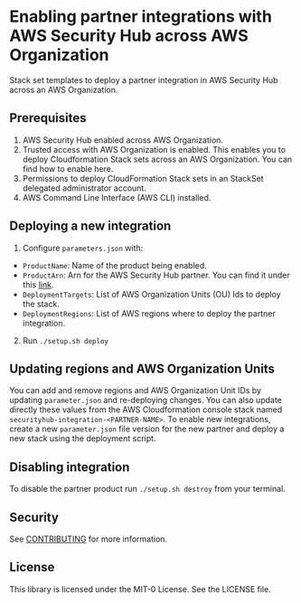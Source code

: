 <!--
 Copyright 2023 Amazon.com, Inc. or its affiliates. All Rights Reserved..
 SPDX-License-Identifier: MIT-0
-->

# Enabling partner integrations with AWS Security Hub across AWS Organization

Stack set templates to deploy a partner integration in AWS Security Hub across an AWS Organization.

## Prerequisites

1. AWS Security Hub enabled across AWS Organization.
2. Trusted access with AWS Organization is enabled. This enables you to deploy Cloudformation Stack sets across an AWS Organization. You can find how to enable here. 
3. Permissions to deploy CloudFormation Stack sets in an StackSet delegated administrator account.
4. AWS Command Line Interface (AWS CLI) installed.

## Deploying a new integration

1. Configure `parameters.json` with:
* `ProductName`: Name of the product being enabled.
* `ProductArn`: Arn for the AWS Security Hub partner. You can find it under this [link](https://docs.aws.amazon.com/securityhub/latest/userguide/securityhub-partner-providers.html).
* `DeploymentTargets`: List of AWS Organization Units (OU) Ids to deploy the stack.
* `DeploymentRegions`: List of AWS regions where to deploy the partner integration.
2. Run `./setup.sh deploy`

## Updating regions and AWS Organization Units

You can add and remove regions and AWS Organization Unit IDs by updating `parameter.json` and re-deploying changes. You can also update directly these values from the AWS Cloudformation console stack named `securityhub-integration-<PARTNER-NAME>`. To enable new integrations, create a new `parameter.json` file version for the new partner and deploy a new stack using the deployment script.

## Disabling integration

To disable the partner product run `./setup.sh destroy` from your terminal.

## Security

See [CONTRIBUTING](CONTRIBUTING.md#security-issue-notifications) for more information.

## License

This library is licensed under the MIT-0 License. See the LICENSE file.

